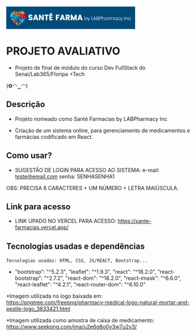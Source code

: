![Logo](https://github.com/karolrdg/SanteFarmacias/blob/main/sante_proj_pic.jpg?raw=true)


# PROJETO AVALIATIVO

- Projeto de final de módulo do curso Dev FullStack do Senai/Lab365/Floripa +Tech

(✿◠‿◠)


## Descrição

- Projeto nomeado como Santé Farmacias by LABPharmacy Inc

- Criação de um sistema online, para gerenciamento de medicamentos e farmácias codificado em React.
## Como usar?
- SUGESTÃO DE LOGIN PARA ACESSO AO SISTEMA: 
e-mail: teste@email.com 
senha: SENHASENHA1 

OBS: PRECISA 8 CARACTERES + UM NÚMERO + LETRA MAIÚSCULA.




## Link para acesso
- LINK UPADO NO VERCEL PARA ACESSO: https://sante-farmacias.vercel.app/

## Tecnologias usadas e dependências

    Tecnologias usadas: HTML, CSS, JS/REACT, Bootstrap...

- "bootstrap": "^5.2.3", "leaflet": "^1.9.3", "react": "^18.2.0", "react-bootstrap": "^2.7.2", "react-dom": "^18.2.0", "react-imask": "^6.6.0", "react-leaflet": "^4.2.1", "react-router-dom": "^6.10.0"


    
 *Imagem utilizada no logo baixada em: https://pngtree.com/freepng/pharmacy-medical-logo-natural-mortar-and-pestle-logo_3633421.html
 
 *Imagem utilizada como amostra de caixa de medicamento: https://www.seekpng.com/ima/u2e6q8o0y3w7u2y3/
    
    


